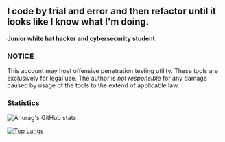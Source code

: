 ## I code by trial and error and then refactor until it looks like I know what I'm doing.</h3>

**Junior white hat hacker and cybersecurity student.**

### NOTICE

This account may host offensive penetration testing utility.
These tools are exclusively for legal use.
The author is *not responsible* for any damage caused by usage of the tools to the extend of applicable law.

### Statistics

![Anurag's GitHub stats](https://github-readme-stats.vercel.app/api?username=B1TC0R3&show_icons=true&theme=great-gatsby)


[![Top Langs](https://github-readme-stats.vercel.app/api/top-langs/?username=B1TC0R3&exclude_repo=dotfiles&theme=great-gatsby)](https://github.com/anuraghazra/github-readme-stats)
